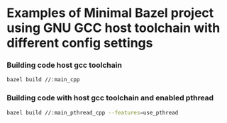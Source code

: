 # Examples of Minimal Bazel project using GNU GCC host toolchain with different config settings

### Building code host gcc toolchain

```bash
bazel build //:main_cpp
```

### Building code with host gcc toolchain and enabled pthread

```bash
bazel build //:main_pthread_cpp --features=use_pthread
```

